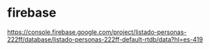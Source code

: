 # firebase

https://console.firebase.google.com/project/listado-personas-222ff/database/listado-personas-222ff-default-rtdb/data?hl=es-419

